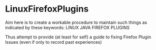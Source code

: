 # LinuxFirefoxPlugins
Aim here is to create a workable procedure to maintain such things as indicated by these keywords: LINUX JAVA FIREFOX PLUGINS

Thus attempt to provide (at least for self) a guide to fixing Firefox Plugin Issues (even if only to record past experiences)


